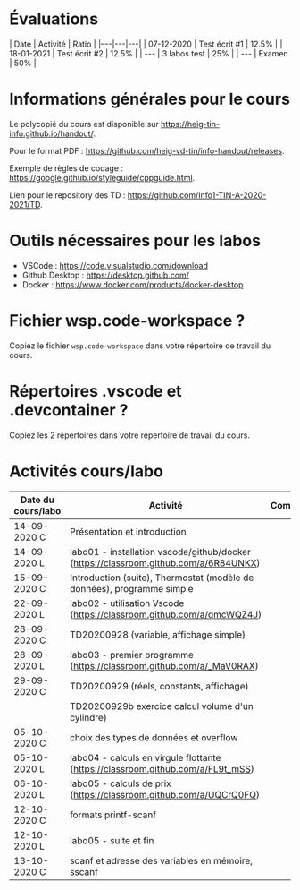 # Évaluations
| Date | Activité | Ratio |
|–--|---|---|
| 07-12-2020 | Test écrit #1 | 12.5% |
| 18-01-2021 | Test écrit #2 | 12.5% |
|  --- | 3 labos test | 25% |
|  --- | Examen | 50% |

# Informations générales pour le cours

Le polycopié du cours est disponible sur https://heig-tin-info.github.io/handout/.

Pour le format PDF :  https://github.com/heig-vd-tin/info-handout/releases.

Exemple de règles de codage : https://google.github.io/styleguide/cppguide.html.

Lien pour le repository des TD : https://github.com/Info1-TIN-A-2020-2021/TD.

# Outils nécessaires pour les labos

- VSCode : https://code.visualstudio.com/download
- Github Desktop : https://desktop.github.com/
- Docker : https://www.docker.com/products/docker-desktop

# Fichier wsp.code-workspace ?

Copiez le fichier `wsp.code-workspace` dans votre répertoire de travail du cours.

# Répertoires .vscode et .devcontainer ?

Copiez les 2 répertoires dans votre répertoire de travail du cours.

# Activités cours/labo
| Date du cours/labo | Activité | Commentaire |
|---|---|---|
|14-09-2020 C | Présentation et introduction |  |
|14-09-2020 L | labo01 - installation vscode/github/docker (https://classroom.github.com/a/6R84UNKX) |  |
|15-09-2020 C | Introduction (suite), Thermostat (modèle de données), programme simple |  |
|22-09-2020 L | labo02 - utilisation Vscode (https://classroom.github.com/a/qmcWQZ4J) |  |
|28-09-2020 C | TD20200928 (variable, affichage simple) |  |
|28-09-2020 L | labo03 - premier programme (https://classroom.github.com/a/_MaV0RAX) |  |
|29-09-2020 C | TD20200929 (réels, constants, affichage) |  |
| | TD20200929b exercice calcul volume d'un cylindre) |  |
|05-10-2020 C | choix des types de données et overflow | |
|05-10-2020 L | labo04 - calculs en virgule flottante (https://classroom.github.com/a/FL9t_mSS) |  |
|06-10-2020 L | labo05 - calculs de prix (https://classroom.github.com/a/UQCrQ0FQ) |  |
|12-10-2020 C | formats printf-scanf | |
|12-10-2020 L | labo05 - suite et fin | |
|13-10-2020 C | scanf et adresse des variables en mémoire, sscanf |


